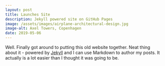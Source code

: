 ```yaml
---
layout: post
title: Launches Site
description: Jekyll powered site on GitHub Pages
image: /assets/images/airplane-architectural-design.jpg
image-alt: Axel Towers, Copenhagen
date: 2019-05-06
---
```


Well. Finally got around to putting this old website together. Neat thing about it - powered by [Jekyll](http://jekyllrb.com) and I can use Markdown to author my posts. It actually is a lot easier than I thought it was going to be.

